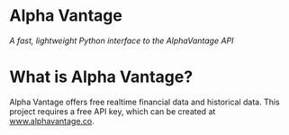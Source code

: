 # Alpha Vantage
 _A fast, lightweight Python interface to the AlphaVantage API_

# What is Alpha Vantage?
 Alpha Vantage offers free realtime financial data and historical data. This project requires a free API key, which can be   created at www.alphavantage.co.

